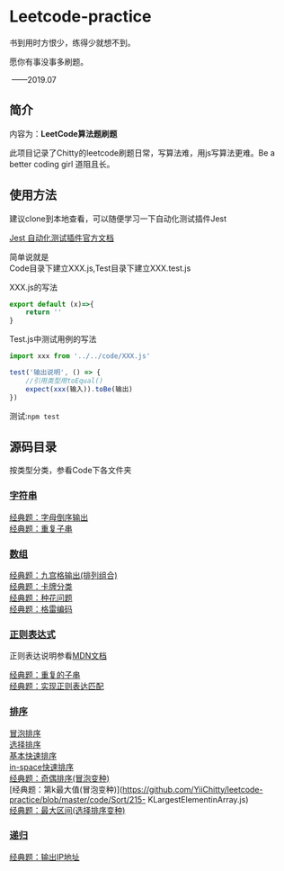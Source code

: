 # Leetcode-practice

书到用时方恨少，练得少就想不到。

愿你有事没事多刷题。

​													——2019.07



## 简介

内容为：**LeetCode算法题刷题**

此项目记录了Chitty的leetcode刷题日常，写算法难，用js写算法更难。Be a better coding girl 道阻且长。



## 使用方法

建议clone到本地查看，可以随便学习一下自动化测试插件Jest

[Jest 自动化测试插件官方文档](https://jestjs.io/docs/zh-Hans/getting-started.html) 

简单说就是  
Code目录下建立XXX.js,Test目录下建立XXX.test.js

XXX.js的写法  

```javascript
export default (x)=>{
    return ''
}
```

Test.js中测试用例的写法  

```javascript
import xxx from '../../code/XXX.js'

test('输出说明', () => {
    //引用类型用toEqual()
    expect(xxx(输入)).toBe(输出)
})
```

测试:`npm test`


## 源码目录

按类型分类，参看Code下各文件夹
### [字符串](https://github.com/YiiChitty/leetcode-practice/tree/master/code/String)  
[经典题：字母倒序输出](https://github.com/YiiChitty/leetcode-practice/blob/master/code/String/557-ReverseWordsinaStringIII.js)  
[经典题：重复子串](https://github.com/YiiChitty/leetcode-practice/blob/master/code/String/696-CountBinarySubstrings.js)   

### [数组](https://github.com/YiiChitty/leetcode-practice/tree/master/code/Array)  
[经典题：九宫格输出(排列组合)](https://github.com/YiiChitty/leetcode-practice/blob/master/code/Array/17-PhoneNum.js)  
[经典题：卡牌分类](https://github.com/YiiChitty/leetcode-practice/blob/master/code/Array/914-DeckCard.js)  
[经典题：种花问题](https://github.com/YiiChitty/leetcode-practice/blob/master/code/Array/605-PlaceFlowers.js)  
[经典题：格雷编码](https://github.com/YiiChitty/leetcode-practice/blob/master/code/Array/89-GrayCode.js)   

### [正则表达式](https://github.com/YiiChitty/leetcode-practice/tree/master/code/Regexp)

正则表达说明参看[MDN文档](https://developer.mozilla.org/zh-CN/docs/Web/JavaScript/Guide/Regular_Expressions)  

[经典题：重复的子串](https://github.com/YiiChitty/leetcode-practice/blob/master/code/Regexp/459-RepeatedSubstringPattern.js)    
[经典题：实现正则表达匹配](https://github.com/YiiChitty/leetcode-practice/blob/master/code/Regexp/10-RegularExpressionMatching.js)    

### [排序](https://github.com/YiiChitty/leetcode-practice/tree/master/code/Sort)

[冒泡排序](https://github.com/YiiChitty/leetcode-practice/blob/master/code/Sort/BubbleSort.js)  
[选择排序](https://github.com/YiiChitty/leetcode-practice/blob/master/code/Sort/SelectSort.js)  
[基本快速排序](https://github.com/YiiChitty/leetcode-practice/blob/master/code/Sort/FastSortBase.js)  
[in-space快速排序](https://github.com/YiiChitty/leetcode-practice/blob/master/code/Sort/FastSortHigh.js)  
[经典题：奇偶排序(冒泡变种)](https://github.com/YiiChitty/leetcode-practice/blob/master/code/Sort/922-SortArraybyParity.js)  
[经典题：第k最大值(冒泡变种)](https://github.com/YiiChitty/leetcode-practice/blob/master/code/Sort/215- KLargestElementinArray.js)  
[经典题：最大区间(选择排序变种)](https://github.com/YiiChitty/leetcode-practice/blob/master/code/Sort/41-FirstMissingPositive.js)  



### [递归](https://github.com/YiiChitty/leetcode-practice/tree/master/code/Recur)

[经典题：输出IP地址](https://github.com/YiiChitty/leetcode-practice/blob/master/code/Recur/93-RestoreIPAddresses.js)  


